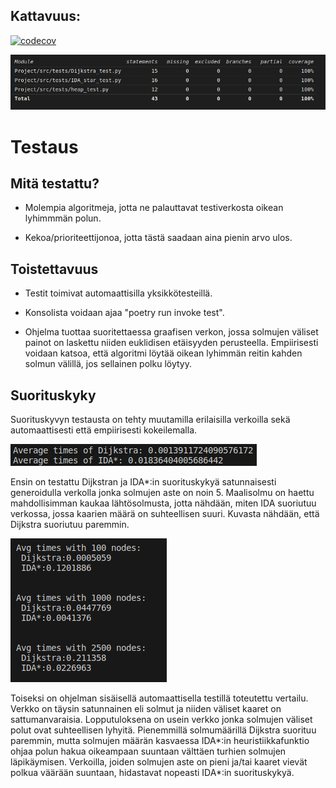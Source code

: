 ## Kattavuus:
[![codecov](https://codecov.io/gh/Sidorow/IDA_star_vs_Dijkstra/branch/main/graph/badge.svg?token=0ROMBGJ0HK)](https://codecov.io/gh/Sidorow/IDA_star_vs_Dijkstra)

![coverage](screenshots/coverage.png)

# Testaus

## Mitä testattu?

- Molempia algoritmeja, jotta ne palauttavat testiverkosta oikean lyhimmmän polun.

- Kekoa/prioriteettijonoa, jotta tästä saadaan aina pienin arvo ulos.

## Toistettavuus

- Testit toimivat automaattisilla yksikkötesteillä.

- Konsolista voidaan ajaa "poetry run invoke test".

- Ohjelma tuottaa suoritettaessa graafisen verkon, jossa solmujen väliset painot on laskettu niiden euklidisen etäisyyden perusteella. Empiirisesti voidaan katsoa, että algoritmi löytää oikean lyhimmän reitin kahden solmun välillä, jos sellainen polku löytyy.

## Suorituskyky

Suorituskyvyn testausta on tehty muutamilla erilaisilla verkoilla sekä automaattisesti että empiirisesti kokeilemalla.

![testlong](screenshots/testdegree5.png)

Ensin on testattu Dijkstran ja IDA*:in suorituskykyä satunnaisesti generoidulla verkolla jonka solmujen aste on noin 5. Maalisolmu on haettu mahdollisimman kaukaa lähtösolmusta, jotta nähdään, miten IDA suoriutuu verkossa, jossa kaarien määrä on suhteellisen suuri. Kuvasta nähdään, että Dijkstra suoriutuu paremmin.

![testshort](screenshots/testrandom.png)

Toiseksi on ohjelman sisäisellä automaattisella testillä toteutettu vertailu. Verkko on täysin satunnainen eli solmut ja niiden väliset kaaret on sattumanvaraisia. Lopputuloksena on usein verkko jonka solmujen väliset polut ovat suhteellisen lyhyitä. Pienemmillä solmumäärillä Dijkstra suorituu paremmin, mutta solmujen määrän kasvaessa IDA*:in heuristiikkafunktio ohjaa polun hakua oikeampaan suuntaan välttäen turhien solmujen läpikäymisen. Verkoilla, joiden solmujen aste on pieni ja/tai kaaret vievät polkua väärään suuntaan, hidastavat nopeasti IDA*:in suorituskykyä.

